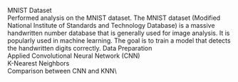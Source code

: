 MNIST Dataset\
Performed analysis on the MNIST dataset. The MNIST dataset (Modified National Institute of Standards and Technology Database) is a massive handwritten number database that is generally used for image analysis. It is popularly used in machine learning. The goal is to train a model that detects the handwritten digits correctly. 
Data Preparation\
Applied Convolutional Neural Network (CNN)\
K-Nearest Neighbors\
Comparison between CNN and KNN\
